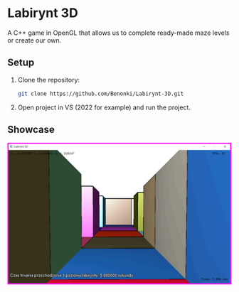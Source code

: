 # Labirynt 3D

A C++ game in OpenGL that allows us to complete ready-made maze levels or create our own.

## Setup

1. Clone the repository:
    ```bash
    git clone https://github.com/Benonki/Labirynt-3D.git
    ```
2. Open project in VS (2022 for example) and run the project.

## Showcase

<div align="center">
  <img src="https://github.com/Benonki/Portfolio/blob/main/StronaGlowna/sc/labirynt.PNG" alt="Preview of My Project">
</div>

